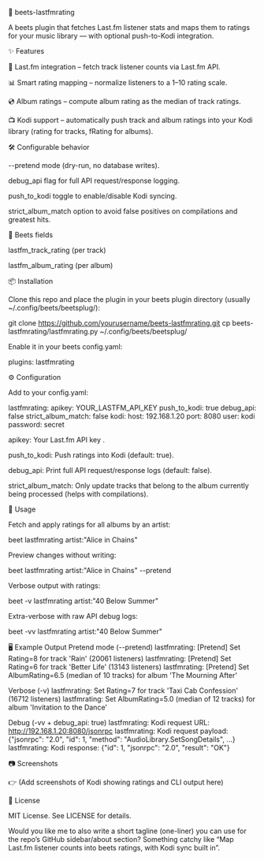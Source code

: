 🎵 beets-lastfmrating

A beets
 plugin that fetches Last.fm listener stats and maps them to ratings for your music library — with optional push-to-Kodi integration.

✨ Features

🔗 Last.fm integration – fetch track listener counts via Last.fm API.

📊 Smart rating mapping – normalize listeners to a 1–10 rating scale.

💿 Album ratings – compute album rating as the median of track ratings.

📺 Kodi support – automatically push track and album ratings into your Kodi library (rating for tracks, fRating for albums).

🛠 Configurable behavior

--pretend mode (dry-run, no database writes).

debug_api flag for full API request/response logging.

push_to_kodi toggle to enable/disable Kodi syncing.

strict_album_match option to avoid false positives on compilations and greatest hits.

📌 Beets fields

lastfm_track_rating (per track)

lastfm_album_rating (per album)

📦 Installation

Clone this repo and place the plugin in your beets plugin directory (usually ~/.config/beets/beetsplug/):

git clone https://github.com/yourusername/beets-lastfmrating.git
cp beets-lastfmrating/lastfmrating.py ~/.config/beets/beetsplug/


Enable it in your beets config.yaml:

plugins: lastfmrating

⚙️ Configuration

Add to your config.yaml:

lastfmrating:
  apikey: YOUR_LASTFM_API_KEY
  push_to_kodi: true
  debug_api: false
  strict_album_match: false
  kodi:
    host: 192.168.1.20
    port: 8080
    user: kodi
    password: secret


apikey: Your Last.fm API key
.

push_to_kodi: Push ratings into Kodi (default: true).

debug_api: Print full API request/response logs (default: false).

strict_album_match: Only update tracks that belong to the album currently being processed (helps with compilations).

🚀 Usage

Fetch and apply ratings for all albums by an artist:

beet lastfmrating artist:"Alice in Chains"


Preview changes without writing:

beet lastfmrating artist:"Alice in Chains" --pretend


Verbose output with ratings:

beet -v lastfmrating artist:"40 Below Summer"


Extra-verbose with raw API debug logs:

beet -vv lastfmrating artist:"40 Below Summer"

🖥 Example Output
Pretend mode (--pretend)
lastfmrating: [Pretend] Set Rating=8 for track 'Rain' (20061 listeners)
lastfmrating: [Pretend] Set Rating=6 for track 'Better Life' (13143 listeners)
lastfmrating: [Pretend] Set AlbumRating=6.5 (median of 10 tracks) for album 'The Mourning After'

Verbose (-v)
lastfmrating: Set Rating=7 for track 'Taxi Cab Confession' (16712 listeners)
lastfmrating: Set AlbumRating=5.0 (median of 12 tracks) for album 'Invitation to the Dance'

Debug (-vv + debug_api: true)
lastfmrating: Kodi request URL: http://192.168.1.20:8080/jsonrpc
lastfmrating: Kodi request payload: {"jsonrpc": "2.0", "id": 1, "method": "AudioLibrary.SetSongDetails", ...}
lastfmrating: Kodi response: {"id": 1, "jsonrpc": "2.0", "result": "OK"}

📷 Screenshots

👉 (Add screenshots of Kodi showing ratings and CLI output here)

📝 License

MIT License. See LICENSE
 for details.

Would you like me to also write a short tagline (one-liner) you can use for the repo’s GitHub sidebar/about section? Something catchy like “Map Last.fm listener counts into beets ratings, with Kodi sync built in”.
